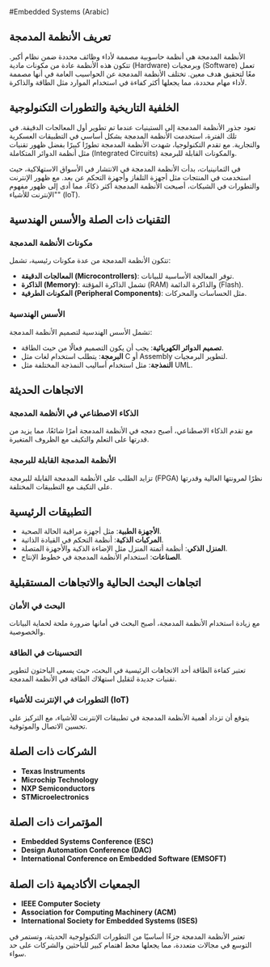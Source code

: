 #Embedded Systems (Arabic)

## تعريف الأنظمة المدمجة

الأنظمة المدمجة هي أنظمة حاسوبية مصممة لأداء وظائف محددة ضمن نظام أكبر. تتكون هذه الأنظمة عادة من مكونات مادية (Hardware) وبرمجيات (Software) تعمل معًا لتحقيق هدف معين. تختلف الأنظمة المدمجة عن الحواسيب العامة في أنها مصممة لأداء مهام محددة، مما يجعلها أكثر كفاءة في استخدام الموارد مثل الطاقة والذاكرة.

## الخلفية التاريخية والتطورات التكنولوجية

تعود جذور الأنظمة المدمجة إلى الستينيات عندما تم تطوير أول المعالجات الدقيقة. في تلك الفترة، استخدمت الأنظمة المدمجة بشكل أساسي في التطبيقات العسكرية والتجارية. مع تقدم التكنولوجيا، شهدت الأنظمة المدمجة تطورًا كبيرًا بفضل ظهور تقنيات مثل أنظمة الدوائر المتكاملة (Integrated Circuits) والمكونات القابلة للبرمجة. 

في الثمانينيات، بدأت الأنظمة المدمجة في الانتشار في الأسواق الاستهلاكية، حيث استخدمت في المنتجات مثل أجهزة التلفاز وأجهزة التحكم عن بعد. مع ظهور الإنترنت والتطورات في الشبكات، أصبحت الأنظمة المدمجة أكثر ذكاءً، مما أدى إلى ظهور مفهوم "الإنترنت للأشياء" (IoT).

## التقنيات ذات الصلة والأسس الهندسية

### مكونات الأنظمة المدمجة

تتكون الأنظمة المدمجة من عدة مكونات رئيسية، تشمل:

- **المعالجات الدقيقة (Microcontrollers)**: توفر المعالجة الأساسية للبيانات.
- **الذاكرة (Memory)**: تشمل الذاكرة المؤقتة (RAM) والذاكرة الدائمة (Flash).
- **المكونات الطرفية (Peripheral Components)**: مثل الحساسات والمحركات.

### الأسس الهندسية

تشمل الأسس الهندسية لتصميم الأنظمة المدمجة:

- **تصميم الدوائر الكهربائية**: يجب أن يكون التصميم فعالًا من حيث الطاقة.
- **البرمجة**: يتطلب استخدام لغات مثل C أو Assembly لتطوير البرمجيات.
- **النمذجة**: مثل استخدام أساليب النمذجة المختلفة مثل UML.

## الاتجاهات الحديثة

### الذكاء الاصطناعي في الأنظمة المدمجة

مع تقدم الذكاء الاصطناعي، أصبح دمجه في الأنظمة المدمجة أمرًا شائعًا، مما يزيد من قدرتها على التعلم والتكيف مع الظروف المتغيرة.

### الأنظمة المدمجة القابلة للبرمجة

تزايد الطلب على الأنظمة المدمجة القابلة للبرمجة (FPGA) نظرًا لمرونتها العالية وقدرتها على التكيف مع التطبيقات المختلفة.

## التطبيقات الرئيسية

- **الأجهزة الطبية**: مثل أجهزة مراقبة الحالة الصحية.
- **المركبات الذكية**: أنظمة التحكم في القيادة الذاتية.
- **المنزل الذكي**: أنظمة أتمتة المنزل مثل الإضاءة الذكية والأجهزة المتصلة.
- **الصناعات**: استخدام الأنظمة المدمجة في خطوط الإنتاج.

## اتجاهات البحث الحالية والاتجاهات المستقبلية

### البحث في الأمان

مع زيادة استخدام الأنظمة المدمجة، أصبح البحث في أمانها ضرورة ملحة لحماية البيانات والخصوصية.

### التحسينات في الطاقة

تعتبر كفاءة الطاقة أحد الاتجاهات الرئيسية في البحث، حيث يسعى الباحثون لتطوير تقنيات جديدة لتقليل استهلاك الطاقة في الأنظمة المدمجة.

### التطورات في الإنترنت للأشياء (IoT)

يتوقع أن تزداد أهمية الأنظمة المدمجة في تطبيقات الإنترنت للأشياء، مع التركيز على تحسين الاتصال والموثوقية.

## **الشركات ذات الصلة**

- **Texas Instruments**
- **Microchip Technology**
- **NXP Semiconductors**
- **STMicroelectronics**

## **المؤتمرات ذات الصلة**

- **Embedded Systems Conference (ESC)**
- **Design Automation Conference (DAC)**
- **International Conference on Embedded Software (EMSOFT)**

## **الجمعيات الأكاديمية ذات الصلة**

- **IEEE Computer Society**
- **Association for Computing Machinery (ACM)**
- **International Society for Embedded Systems (ISES)**

تعتبر الأنظمة المدمجة جزءًا أساسيًا من التطورات التكنولوجية الحديثة، وتستمر في التوسع في مجالات متعددة، مما يجعلها محط اهتمام كبير للباحثين والشركات على حد سواء.